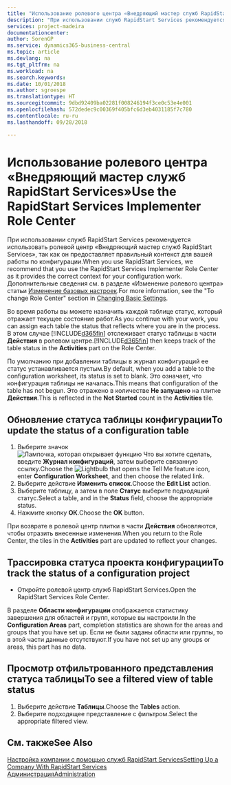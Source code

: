 ```yaml
---
title: "Использование ролевого центра «Внедряющий мастер служб RapidStart Services» | Документы Майкрософт"
description: "При использовании служб RapidStart Services рекомендуется отслеживать свою работу и использовать ролевой центр «Внедряющий мастер служб RapidStart Services», так как он предоставляет правильный контекст для вашей работы по конфигурации."
services: project-madeira
documentationcenter: 
author: SorenGP
ms.service: dynamics365-business-central
ms.topic: article
ms.devlang: na
ms.tgt_pltfrm: na
ms.workload: na
ms.search.keywords: 
ms.date: 10/01/2018
ms.author: sgroespe
ms.translationtype: HT
ms.sourcegitcommit: 9dbd92409ba02281f008246194f3ce0c53e4e001
ms.openlocfilehash: 572dedec9c00369f405bfc6d3eb4031185f7c780
ms.contentlocale: ru-ru
ms.lasthandoff: 09/28/2018

---
```

# <a name="use-the-rapidstart-services-implementer-role-center"></a><span data-ttu-id="ef866-103">Использование ролевого центра «Внедряющий мастер служб RapidStart Services»</span><span class="sxs-lookup"><span data-stu-id="ef866-103">Use the RapidStart Services Implementer Role Center</span></span>
<span data-ttu-id="ef866-104">При использовании служб RapidStart Services рекомендуется использовать ролевой центр «Внедряющий мастер служб RapidStart Services», так как он предоставляет правильный контекст для вашей работы по конфигурации.</span><span class="sxs-lookup"><span data-stu-id="ef866-104">When you use RapidStart Services, we recommend that you use the RapidStart Services Implementer Role Center as it provides the correct context for your configuration work.</span></span> <span data-ttu-id="ef866-105">Дополнительные сведения см. в разделе «Изменение ролевого центра» статьи [Изменение базовых настроек](ui-change-basic-settings.md).</span><span class="sxs-lookup"><span data-stu-id="ef866-105">For more information, see the "To change Role Center" section in [Changing Basic Settings](ui-change-basic-settings.md).</span></span>

<span data-ttu-id="ef866-106">Во время работы вы можете назначить каждой таблице статус, который отражает текущее состояние работ.</span><span class="sxs-lookup"><span data-stu-id="ef866-106">As you continue with your work, you can assign each table the status that reflects where you are in the process.</span></span> <span data-ttu-id="ef866-107">В этом случае [!INCLUDE[d365fin](includes/d365fin_md.md)] отслеживает статус таблицы в части **Действия** в ролевом центре.</span><span class="sxs-lookup"><span data-stu-id="ef866-107">[!INCLUDE[d365fin](includes/d365fin_md.md)] then keeps track of the table status in the **Activities** part on the Role Center.</span></span>  

<span data-ttu-id="ef866-108">По умолчанию при добавлении таблицы в журнал конфигураций ее статус устанавливается пустым.</span><span class="sxs-lookup"><span data-stu-id="ef866-108">By default, when you add a table to the configuration worksheet, its status is set to blank.</span></span> <span data-ttu-id="ef866-109">Это означает, что конфигурация таблицы не началась.</span><span class="sxs-lookup"><span data-stu-id="ef866-109">This means that configuration of the table has not begun.</span></span> <span data-ttu-id="ef866-110">Это отражено в количестве **Не запущено** на плитке **Действия**.</span><span class="sxs-lookup"><span data-stu-id="ef866-110">This is reflected in the **Not Started** count in the **Activities** tile.</span></span>  

## <a name="to-update-the-status-of-a-configuration-table"></a><span data-ttu-id="ef866-111">Обновление статуса таблицы конфигурации</span><span class="sxs-lookup"><span data-stu-id="ef866-111">To update the status of a configuration table</span></span>  
1.  <span data-ttu-id="ef866-112">Выберите значок ![Лампочка, которая открывает функцию Что вы хотите сделать](media/ui-search/search_small.png "Что вы хотите сделать"), введите **Журнал конфигураций**, затем выберите связанную ссылку.</span><span class="sxs-lookup"><span data-stu-id="ef866-112">Choose the ![Lightbulb that opens the Tell Me feature](media/ui-search/search_small.png "Tell me what you want to do") icon, enter **Configuration Worksheet**, and then choose the related link.</span></span>  
2.  <span data-ttu-id="ef866-113">Выберите действие **Изменить список**.</span><span class="sxs-lookup"><span data-stu-id="ef866-113">Choose the **Edit List** action.</span></span>  
3.  <span data-ttu-id="ef866-114">Выберите таблицу, а затем в поле **Статус** выберите подходящий статус.</span><span class="sxs-lookup"><span data-stu-id="ef866-114">Select a table, and in the **Status** field, choose the appropriate status.</span></span>  
4.  <span data-ttu-id="ef866-115">Нажмите кнопку **ОК**.</span><span class="sxs-lookup"><span data-stu-id="ef866-115">Choose the **OK** button.</span></span>  

<span data-ttu-id="ef866-116">При возврате в ролевой центр плитки в части **Действия** обновляются, чтобы отразить внесенные изменения.</span><span class="sxs-lookup"><span data-stu-id="ef866-116">When you return to the Role Center, the tiles in the **Activities** part are updated to reflect your changes.</span></span>  

## <a name="to-track-the-status-of-a-configuration-project"></a><span data-ttu-id="ef866-117">Трассировка статуса проекта конфигурации</span><span class="sxs-lookup"><span data-stu-id="ef866-117">To track the status of a configuration project</span></span>  
- <span data-ttu-id="ef866-118">Откройте ролевой центр служб RapidStart Services.</span><span class="sxs-lookup"><span data-stu-id="ef866-118">Open the RapidStart Services Role Center.</span></span>  

<span data-ttu-id="ef866-119">В разделе **Области конфигурации** отображается статистику завершения для областей и групп, которые вы настроили.</span><span class="sxs-lookup"><span data-stu-id="ef866-119">In the **Configuration Areas** part, completion statistics are shown for the areas and groups that you have set up.</span></span> <span data-ttu-id="ef866-120">Если не были заданы области или группы, то в этой части данные отсутствуют.</span><span class="sxs-lookup"><span data-stu-id="ef866-120">If you have not set up any groups or areas, this part has no data.</span></span>  

## <a name="to-see-a-filtered-view-of-table-status"></a><span data-ttu-id="ef866-121">Просмотр отфильтрованного представления статуса таблицы</span><span class="sxs-lookup"><span data-stu-id="ef866-121">To see a filtered view of table status</span></span>  
1. <span data-ttu-id="ef866-122">Выберите действие **Таблицы**.</span><span class="sxs-lookup"><span data-stu-id="ef866-122">Choose the **Tables** action.</span></span>  
2. <span data-ttu-id="ef866-123">Выберите подходящее представление с фильтром.</span><span class="sxs-lookup"><span data-stu-id="ef866-123">Select the appropriate filtered view.</span></span>  

## <a name="see-also"></a><span data-ttu-id="ef866-124">См. также</span><span class="sxs-lookup"><span data-stu-id="ef866-124">See Also</span></span>  
[<span data-ttu-id="ef866-125">Настройка компании с помощью служб RapidStart Services</span><span class="sxs-lookup"><span data-stu-id="ef866-125">Setting Up a Company With RapidStart Services</span></span>](admin-set-up-a-company-with-rapidstart.md)  
[<span data-ttu-id="ef866-126">Администрация</span><span class="sxs-lookup"><span data-stu-id="ef866-126">Administration</span></span>](admin-setup-and-administration.md)

